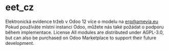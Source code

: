 # eet_cz
Elektronická evidence tržeb v Odoo 12
více o modelu na erp@amevia.eu
Pokud používáte místní instanci Odoo, můžete nás také požádat o podporu během implementace.
License
All modules are distributed under AGPL-3.0, but can also be purchased on Odoo Marketplace to support their future development.

